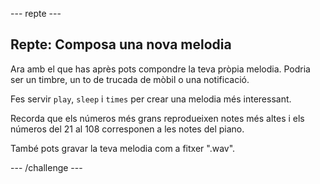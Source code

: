 \--- repte \---

## Repte: Composa una nova melodia

Ara amb el que has après pots compondre la teva pròpia melodia. Podria ser un timbre, un to de trucada de mòbil o una notificació.

Fes servir `play`, `sleep` i `times` per crear una melodia més interessant.

Recorda que els números més grans reprodueixen notes més altes i els números del 21 al 108 corresponen a les notes del piano.

També pots gravar la teva melodia com a fitxer ".wav".

\--- /challenge \---